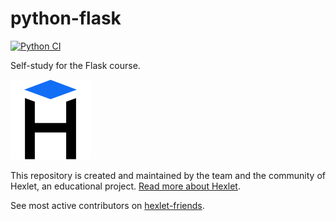 # python-flask

[![Python CI](https://github.com/hexlet-components/python-flask/actions/workflows/python-ci.yml/badge.svg)](https://github.com/hexlet-components/python-flask/actions/workflows/python-ci.yml)

Self-study for the Flask course.

[![Hexlet Ltd. logo](https://raw.githubusercontent.com/Hexlet/assets/master/images/hexlet_logo128.png)](https://hexlet.io/?utm_source=github&utm_medium=link&utm_campaign=hexlet-python-django)

This repository is created and maintained by the team and the community of Hexlet, an educational project. [Read more about Hexlet](https://hexlet.io/?utm_source=github&utm_medium=link&utm_campaign=hexlet-python-django).

See most active contributors on [hexlet-friends](https://friends.hexlet.io/).
